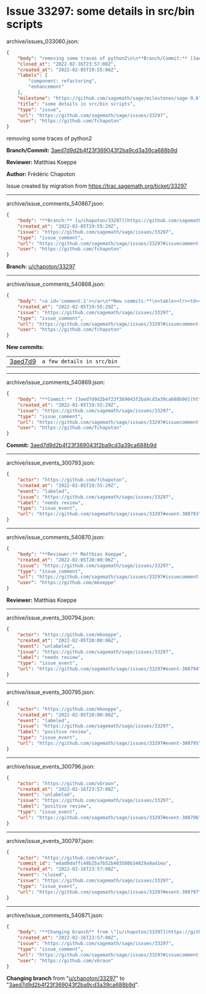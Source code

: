 # Issue 33297: some details in src/bin scripts

archive/issues_033060.json:
```json
{
    "body": "removing some traces of python2\n\n**Branch/Commit:** [3aed7d9d2b4f23f369043f2ba9cd3a39ca688b9d](https://github.com/sagemath/sagetrac-mirror/commit/3aed7d9d2b4f23f369043f2ba9cd3a39ca688b9d)\n\n**Reviewer:** Matthias Koeppe\n\n**Author:** Fr\u00e9d\u00e9ric Chapoton\n\nIssue created by migration from https://trac.sagemath.org/ticket/33297\n\n",
    "closed_at": "2022-02-16T23:57:08Z",
    "created_at": "2022-02-05T19:55:06Z",
    "labels": [
        "component: refactoring",
        "enhancement"
    ],
    "milestone": "https://github.com/sagemath/sage/milestones/sage-9.6",
    "title": "some details in src/bin scripts",
    "type": "issue",
    "url": "https://github.com/sagemath/sage/issues/33297",
    "user": "https://github.com/fchapoton"
}
```
removing some traces of python2

**Branch/Commit:** [3aed7d9d2b4f23f369043f2ba9cd3a39ca688b9d](https://github.com/sagemath/sagetrac-mirror/commit/3aed7d9d2b4f23f369043f2ba9cd3a39ca688b9d)

**Reviewer:** Matthias Koeppe

**Author:** Frédéric Chapoton

Issue created by migration from https://trac.sagemath.org/ticket/33297





---

archive/issue_comments_540867.json:
```json
{
    "body": "**Branch:** [u/chapoton/33297](https://github.com/sagemath/sagetrac-mirror/tree/u/chapoton/33297)",
    "created_at": "2022-02-05T19:55:29Z",
    "issue": "https://github.com/sagemath/sage/issues/33297",
    "type": "issue_comment",
    "url": "https://github.com/sagemath/sage/issues/33297#issuecomment-540867",
    "user": "https://github.com/fchapoton"
}
```

**Branch:** [u/chapoton/33297](https://github.com/sagemath/sagetrac-mirror/tree/u/chapoton/33297)



---

archive/issue_comments_540868.json:
```json
{
    "body": "<a id='comment:1'></a>\n**New commits:**\n<table><tr><td><a href=\"https://github.com/sagemath/sagetrac-mirror/commit/3aed7d9d2b4f23f369043f2ba9cd3a39ca688b9d\">3aed7d9</a></td><td><code>a few details in src/bin</code></td></tr></table>\n",
    "created_at": "2022-02-05T19:55:29Z",
    "issue": "https://github.com/sagemath/sage/issues/33297",
    "type": "issue_comment",
    "url": "https://github.com/sagemath/sage/issues/33297#issuecomment-540868",
    "user": "https://github.com/fchapoton"
}
```

<a id='comment:1'></a>
**New commits:**
<table><tr><td><a href="https://github.com/sagemath/sagetrac-mirror/commit/3aed7d9d2b4f23f369043f2ba9cd3a39ca688b9d">3aed7d9</a></td><td><code>a few details in src/bin</code></td></tr></table>




---

archive/issue_comments_540869.json:
```json
{
    "body": "**Commit:** [3aed7d9d2b4f23f369043f2ba9cd3a39ca688b9d](https://github.com/sagemath/sagetrac-mirror/commit/3aed7d9d2b4f23f369043f2ba9cd3a39ca688b9d)",
    "created_at": "2022-02-05T19:55:29Z",
    "issue": "https://github.com/sagemath/sage/issues/33297",
    "type": "issue_comment",
    "url": "https://github.com/sagemath/sage/issues/33297#issuecomment-540869",
    "user": "https://github.com/fchapoton"
}
```

**Commit:** [3aed7d9d2b4f23f369043f2ba9cd3a39ca688b9d](https://github.com/sagemath/sagetrac-mirror/commit/3aed7d9d2b4f23f369043f2ba9cd3a39ca688b9d)



---

archive/issue_events_300793.json:
```json
{
    "actor": "https://github.com/fchapoton",
    "created_at": "2022-02-05T19:55:29Z",
    "event": "labeled",
    "issue": "https://github.com/sagemath/sage/issues/33297",
    "label": "needs review",
    "type": "issue_event",
    "url": "https://github.com/sagemath/sage/issues/33297#event-300793"
}
```



---

archive/issue_comments_540870.json:
```json
{
    "body": "**Reviewer:** Matthias Koeppe",
    "created_at": "2022-02-05T20:00:06Z",
    "issue": "https://github.com/sagemath/sage/issues/33297",
    "type": "issue_comment",
    "url": "https://github.com/sagemath/sage/issues/33297#issuecomment-540870",
    "user": "https://github.com/mkoeppe"
}
```

**Reviewer:** Matthias Koeppe



---

archive/issue_events_300794.json:
```json
{
    "actor": "https://github.com/mkoeppe",
    "created_at": "2022-02-05T20:00:06Z",
    "event": "unlabeled",
    "issue": "https://github.com/sagemath/sage/issues/33297",
    "label": "needs review",
    "type": "issue_event",
    "url": "https://github.com/sagemath/sage/issues/33297#event-300794"
}
```



---

archive/issue_events_300795.json:
```json
{
    "actor": "https://github.com/mkoeppe",
    "created_at": "2022-02-05T20:00:06Z",
    "event": "labeled",
    "issue": "https://github.com/sagemath/sage/issues/33297",
    "label": "positive review",
    "type": "issue_event",
    "url": "https://github.com/sagemath/sage/issues/33297#event-300795"
}
```



---

archive/issue_events_300796.json:
```json
{
    "actor": "https://github.com/vbraun",
    "created_at": "2022-02-16T23:57:08Z",
    "event": "unlabeled",
    "issue": "https://github.com/sagemath/sage/issues/33297",
    "label": "positive review",
    "type": "issue_event",
    "url": "https://github.com/sagemath/sage/issues/33297#event-300796"
}
```



---

archive/issue_events_300797.json:
```json
{
    "actor": "https://github.com/vbraun",
    "commit_id": "edad8daffc48b25a7b52b403580b34829a9ad1ea",
    "created_at": "2022-02-16T23:57:08Z",
    "event": "closed",
    "issue": "https://github.com/sagemath/sage/issues/33297",
    "type": "issue_event",
    "url": "https://github.com/sagemath/sage/issues/33297#event-300797"
}
```



---

archive/issue_comments_540871.json:
```json
{
    "body": "**Changing branch** from \"[u/chapoton/33297](https://github.com/sagemath/sagetrac-mirror/tree/u/chapoton/33297)\" to \"[3aed7d9d2b4f23f369043f2ba9cd3a39ca688b9d](https://github.com/sagemath/sagetrac-mirror/commit/3aed7d9d2b4f23f369043f2ba9cd3a39ca688b9d)\".",
    "created_at": "2022-02-16T23:57:08Z",
    "issue": "https://github.com/sagemath/sage/issues/33297",
    "type": "issue_comment",
    "url": "https://github.com/sagemath/sage/issues/33297#issuecomment-540871",
    "user": "https://github.com/vbraun"
}
```

**Changing branch** from "[u/chapoton/33297](https://github.com/sagemath/sagetrac-mirror/tree/u/chapoton/33297)" to "[3aed7d9d2b4f23f369043f2ba9cd3a39ca688b9d](https://github.com/sagemath/sagetrac-mirror/commit/3aed7d9d2b4f23f369043f2ba9cd3a39ca688b9d)".
